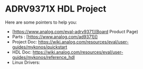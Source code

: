 # ADRV9371X HDL Project

Here are some pointers to help you:
  * [https://www.analog.com/eval-adrv9371](Board Product Page)
  * Parts : [https://www.analog.com/ad9371]()
  * Project Doc: https://wiki.analog.com/resources/eval/user-guides/mykonos/quickstart
  * HDL Doc: https://wiki.analog.com/resources/eval/user-guides/mykonos/reference_hdl
  * Linux Drivers:
